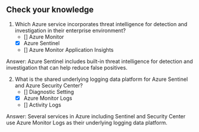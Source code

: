 ## Check your knowledge

1. Which Azure service incorporates threat intelligence for detection and investigation in their enterprise environment?
    - [] Azure Monitor 
    - [x] Azure Sentinel
    - [] Azure Monitor Application Insights

Answer: Azure Sentinel includes built-in threat intelligence for detection and investigation that can help reduce false positives.

2. What is the shared underlying logging data platform for Azure Sentinel and Azure Security Center?
    - [] Diagnostic Setting
    - [x] Azure Monitor Logs
    - [] Activity Logs

Answer: Several services in Azure including Sentinel and Security Center use Azure Monitor Logs as their underlying logging data platform.